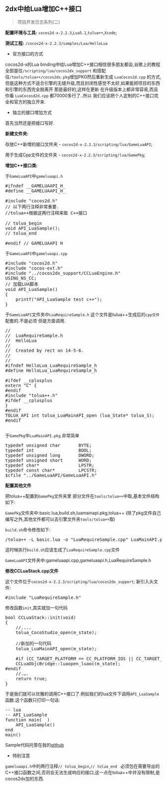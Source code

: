 ## 2dx中给Lua增加C++接口

> 项目开发日志系列(二)

**配置环境与工具:** `cocos2d-x-2.2.3`,`Lua5.1`,`tulua++`,`Xcode`;

**测试工程:** `/cocos2d-x-2.2.3/samples/Lua/HelloLua`

* 官方接口的方式

cocos2d-x的Lua binding中给Lua增加C++接口相信很多朋友都会,谷歌上的教程全部是往`/scripting/lua/cocos2dx_support`  和搭配往`/tools/tolua++/cocos2dx.pkg`增加PKG然后重新生成 `LuaCocos2d.cpp` 的方式,但是这种方式不适合引擎的无缝升级,而且封闭性感觉不太好,如果能把项目的东西和引擎的东西完全脱离开 那是最好的,这样在更新 在升级版本上都非常容易,而且你看 `LuaCocosd2d.cpp` 都70000多行了..所以 我们应该把个人定制的C++接口完全和官方的独立开来.

* 独立的接口增加方式

首先当然还是把接口写好.


**新建文件夹:** 

存放C++新增的接口文件夹 - `cocos2d-x-2.2.3/scripting/lua/GameLuaAPI`;

用于生成Cpp文件的文件夹 - `cocos2d-x-2.2.3/scripting/lua/GamePkg`;

**增加C++接口类:** 

于`GameLuaAPI`中`gameluaapi.h`
<pre>
#ifndef __GAMELUAAPI_H_
#define __GAMELUAAPI_H_

#include "cocos2d.h"
// 以下两行注释非常重要.
//tolua++根据这两行注释来取 C++接口

// tolua_begin
void API_LuaSample();
// tolua_end

#endif //_GAMELUAAPI_H_
</pre>

于`GameLuaAPI`中`gameluaapi.cpp`

<pre>
#include "cocos2d.h"
#include "cocos-ext.h"
#include "../cocos2dx_support/CCLuaEngine.h"
USING_NS_CC;
// 加载LUA脚本
void API_LuaSample()
{
    printf("API_LuaSample test c++");
}
</pre>
于`GameLuaAPI`文件夹中`LuaRequireSample.h` 这个文件是tulua++生成后的`cpp文件`配套的.不是必须 但是方面调用.
<pre>
//
//  LuaRequireSample.h
//  HelloLua
//
//  Created by rect on 14-5-6.
//
//
#ifndef HelloLua_LuaRequireSample_h
#define HelloLua_LuaRequireSample_h

#ifdef __cplusplus
extern "C" {
#endif
#include "tolua++.h"
#ifdef __cplusplus
}
#endif
TOLUA_API int tolua_LuaMainAPI_open (lua_State* tolua_S);
#endif

</pre>

于`GamePkg`中`LuaMainAPI.pkg` 非常简单

<pre>
typedef unsigned char       BYTE;
typedef int                 BOOL;
typedef unsigned long       DWORD;
typedef unsigned short      WORD;
typedef char*				LPSTR;
typedef const char*			LPCSTR;
$cfile "../GameLuaAPI/GameLuaAPI.h"
</pre>

**配置其他文件**

把tolua++配置到`GamePkg`文件夹里 部分文件在`tools/tolua++`中取,基本文件结构如下:

`GamePkg`文件夹中:basic.lua,build.sh,luamainapi.pkg,tolua++ (除了pkg文件自己编写之外,其他文件都可以去引擎文件夹`tools/tolua++`取)

`build.sh`命令修改如下:
<pre>/tolua++ -L basic.lua -o "LuaRequireSample.cpp" LuaMainAPI.pkg</pre>
这时候执行`build.sh`应该生成了`LuaRequireSample.cpp`文件

`GameLuaAPI`文件夹中:gameluaapi.cpp,gameluaapi.h,LuaRequireSample.h

**修改CCLuaStack.cpp文件**

这个文件位于`cocos2d-x-2.2.3/scripting/lua/cocos2dx_support`;
新引入头文件:
<pre>
#include "LuaRequireSample.h"
</pre>

修改函数`init`,其实就加一句代码
<pre>
bool CCLuaStack::init(void)
{
    //....
    tolua_CocoStudio_open(m_state);
    
    //新加的一句代码
    tolua_LuaMainAPI_open(m_state);
    
    #if (CC_TARGET_PLATFORM == CC_PLATFORM_IOS || CC_TARGET_PLATFORM == CC_PLATFORM_MAC)
    CCLuaObjcBridge::luaopen_luaoc(m_state);
#endif
    //.….
    return true;
}
</pre>

于是我们就可以优雅的调用C++接口了.例如我们的lua文件下调用`API_LuaSample`函数.这个函数只打印一句话:
<pre>
-- lua
-- API_LuaSample
function main(  )
	API_LuaSample()
end
main()
</pre>

Sample代码托管在我的[github](https://github.com/recter/MGameNotes)

* 特别注意

`gameluaapi.h`中的两行注释`// tolua_begin`,`// tolua_end ` 必须包在需要导出的C++接口函数之间,否则会无法生成响应的接口,这一点在tolua++中并没有限制,是cocos2dx加的东西.